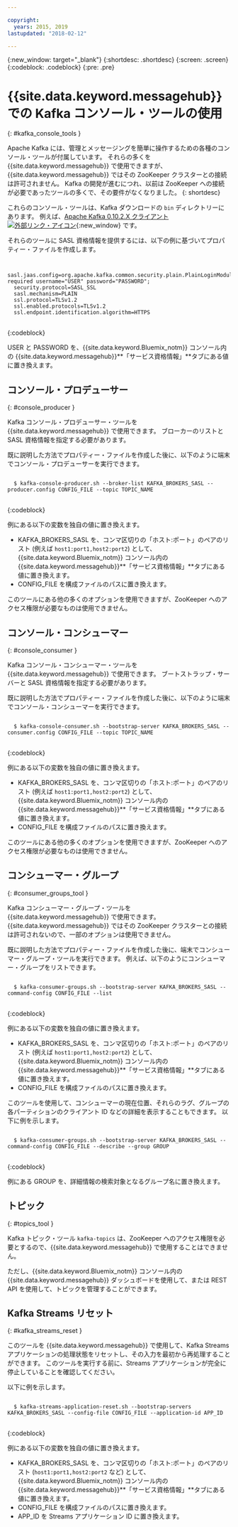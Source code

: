 ```yaml
---

copyright:
  years: 2015, 2019
lastupdated: "2018-02-12"

---
```


{:new_window: target="_blank"}
{:shortdesc: .shortdesc}
{:screen: .screen}
{:codeblock: .codeblock}
{:pre: .pre}


# {{site.data.keyword.messagehub}} での Kafka コンソール・ツールの使用
{: #kafka_console_tools }

Apache Kafka には、管理とメッセージングを簡単に操作するための各種のコンソール・ツールが付属しています。 それらの多くを {{site.data.keyword.messagehub}} で使用できますが、{{site.data.keyword.messagehub}} ではその ZooKeeper クラスターとの接続は許可されません。 Kafka の開発が進むにつれ、以前は ZooKeeper への接続が必要であったツールの多くで、その要件がなくなりました。
{: shortdesc}

これらのコンソール・ツールは、Kafka ダウンロードの <code>bin</code> ディレクトリーにあります。 例えば、[Apache Kafka 0.10.2.X クライアント ![外部リンク・アイコン](../../icons/launch-glyph.svg "外部リンク・アイコン")](https://www.apache.org/dyn/closer.cgi?path=/kafka/0.10.2.1/kafka_2.11-0.10.2.1.tgz){:new_window} です。

それらのツールに SASL 資格情報を提供するには、以下の例に基づいてプロパティー・ファイルを作成します。

<pre>
<code>
  sasl.jaas.config=org.apache.kafka.common.security.plain.PlainLoginModule required username="USER" password="PASSWORD";
  security.protocol=SASL_SSL
  sasl.mechanism=PLAIN
  ssl.protocol=TLSv1.2
  ssl.enabled.protocols=TLSv1.2
  ssl.endpoint.identification.algorithm=HTTPS
</code>
</pre>
{:codeblock}

USER と PASSWORD を、{{site.data.keyword.Bluemix_notm}} コンソール内の {{site.data.keyword.messagehub}}**「サービス資格情報」**タブにある値に置き換えます。


## コンソール・プロデューサー
{: #console_producer }

Kafka コンソール・プロデューサー・ツールを {{site.data.keyword.messagehub}} で使用できます。 ブローカーのリストと SASL 資格情報を指定する必要があります。

既に説明した方法でプロパティー・ファイルを作成した後に、以下のように端末でコンソール・プロデューサーを実行できます。

<pre>
<code>
  $ kafka-console-producer.sh --broker-list KAFKA_BROKERS_SASL --producer.config CONFIG_FILE --topic TOPIC_NAME
</code>
</pre>
{:codeblock}

例にある以下の変数を独自の値に置き換えます。
* KAFKA_BROKERS_SASL を、コンマ区切りの「ホスト:ポート」のペアのリスト (例えば `host1:port1,host2:port2`) として、{{site.data.keyword.Bluemix_notm}} コンソール内の {{site.data.keyword.messagehub}}**「サービス資格情報」**タブにある値に置き換えます。 
* CONFIG_FILE を構成ファイルのパスに置き換えます。 

このツールにある他の多くのオプションを使用できますが、ZooKeeper へのアクセス権限が必要なものは使用できません。


## コンソール・コンシューマー
{: #console_consumer }

Kafka コンソール・コンシューマー・ツールを {{site.data.keyword.messagehub}} で使用できます。 ブートストラップ・サーバーと SASL 資格情報を指定する必要があります。

既に説明した方法でプロパティー・ファイルを作成した後に、以下のように端末でコンソール・コンシューマーを実行できます。

<pre>
<code>
  $ kafka-console-consumer.sh --bootstrap-server KAFKA_BROKERS_SASL --consumer.config CONFIG_FILE --topic TOPIC_NAME 
</code>
</pre>
{:codeblock}

例にある以下の変数を独自の値に置き換えます。
* KAFKA_BROKERS_SASL を、コンマ区切りの「ホスト:ポート」のペアのリスト (例えば `host1:port1,host2:port2`) として、{{site.data.keyword.Bluemix_notm}} コンソール内の {{site.data.keyword.messagehub}}**「サービス資格情報」**タブにある値に置き換えます。 
* CONFIG_FILE を構成ファイルのパスに置き換えます。 

このツールにある他の多くのオプションを使用できますが、ZooKeeper へのアクセス権限が必要なものは使用できません。


## コンシューマー・グループ
{: #consumer_groups_tool }

Kafka コンシューマー・グループ・ツールを {{site.data.keyword.messagehub}} で使用できます。 {{site.data.keyword.messagehub}} ではその ZooKeeper クラスターとの接続は許可されないので、一部のオプションは使用できません。

既に説明した方法でプロパティー・ファイルを作成した後に、端末でコンシューマー・グループ・ツールを実行できます。 例えば、以下のようにコンシューマー・グループをリストできます。

<pre>
<code>
  $ kafka-consumer-groups.sh --bootstrap-server KAFKA_BROKERS_SASL --command-config CONFIG_FILE --list
</code>
</pre>
{:codeblock}

例にある以下の変数を独自の値に置き換えます。
* KAFKA_BROKERS_SASL を、コンマ区切りの「ホスト:ポート」のペアのリスト (例えば `host1:port1,host2:port2`) として、{{site.data.keyword.Bluemix_notm}} コンソール内の {{site.data.keyword.messagehub}}**「サービス資格情報」**タブにある値に置き換えます。 
* CONFIG_FILE を構成ファイルのパスに置き換えます。

このツールを使用して、コンシューマーの現在位置、それらのラグ、グループの各パーティションのクライアント ID などの詳細を表示することもできます。 以下に例を示します。

<pre>
<code>
  $ kafka-consumer-groups.sh --bootstrap-server KAFKA_BROKERS_SASL --command-config CONFIG_FILE --describe --group GROUP
</code>
</pre>
{:codeblock}

例にある GROUP を、詳細情報の検索対象となるグループ名に置き換えます。 


## トピック
{: #topics_tool }

Kafka トピック・ツール `kafka-topics` は、ZooKeeper へのアクセス権限を必要とするので、{{site.data.keyword.messagehub}} で使用することはできません。

ただし、{{site.data.keyword.Bluemix_notm}} コンソール内の {{site.data.keyword.messagehub}} ダッシュボードを使用して、または REST API を使用して、トピックを管理することができます。


## Kafka Streams リセット
{: #kafka_streams_reset }

このツールを {{site.data.keyword.messagehub}} で使用して、Kafka Streams アプリケーションの処理状態をリセットし、その入力を最初から再処理することができます。 このツールを実行する前に、Streams アプリケーションが完全に停止していることを確認してください。

以下に例を示します。

<pre>
<code>
  $ kafka-streams-application-reset.sh --bootstrap-servers KAFKA_BROKERS_SASL --config-file CONFIG_FILE --application-id APP_ID
</code>
</pre>
{:codeblock}

例にある以下の変数を独自の値に置き換えます。
* KAFKA_BROKERS_SASL を、コンマ区切りの「ホスト:ポート」のペアのリスト (`host1:port1,host2:port2` など) として、{{site.data.keyword.Bluemix_notm}} コンソール内の {{site.data.keyword.messagehub}}**「サービス資格情報」**タブにある値に置き換えます。 
* CONFIG_FILE を構成ファイルのパスに置き換えます。 
* APP_ID を Streams アプリケーション ID に置き換えます。

